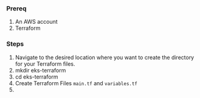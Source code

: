 ### Prereq
1. An AWS account
2. Terraform

### Steps
1. Navigate to the desired location where you want to create the directory for your Terraform files.
2. mkdir eks-terraform
3. cd eks-terraform
4. Create Terraform Files ```main.tf``` and ```variables.tf```
5. 
